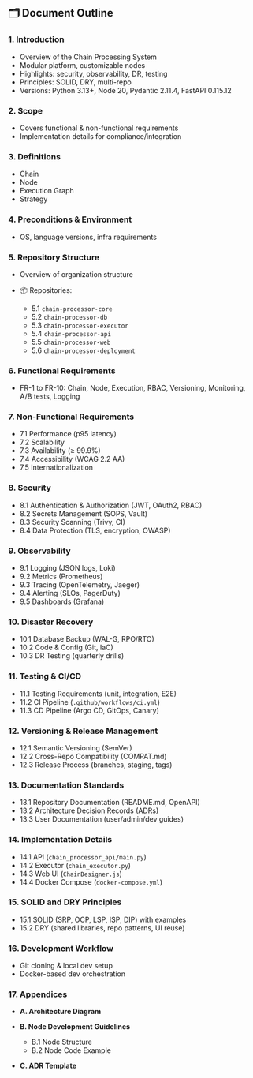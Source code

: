 

## 🗂️ Document Outline

### **1. Introduction**

* Overview of the Chain Processing System
* Modular platform, customizable nodes
* Highlights: security, observability, DR, testing
* Principles: SOLID, DRY, multi-repo
* Versions: Python 3.13+, Node 20, Pydantic 2.11.4, FastAPI 0.115.12

### **2. Scope**

* Covers functional & non-functional requirements
* Implementation details for compliance/integration

### **3. Definitions**

* Chain
* Node
* Execution Graph
* Strategy

### **4. Preconditions & Environment**

* OS, language versions, infra requirements

### **5. Repository Structure**

* Overview of organization structure
* 📦 Repositories:

  * 5.1 `chain-processor-core`
  * 5.2 `chain-processor-db`
  * 5.3 `chain-processor-executor`
  * 5.4 `chain-processor-api`
  * 5.5 `chain-processor-web`
  * 5.6 `chain-processor-deployment`

### **6. Functional Requirements**

* FR-1 to FR-10: Chain, Node, Execution, RBAC, Versioning, Monitoring, A/B tests, Logging

### **7. Non-Functional Requirements**

* 7.1 Performance (p95 latency)
* 7.2 Scalability
* 7.3 Availability (≥ 99.9%)
* 7.4 Accessibility (WCAG 2.2 AA)
* 7.5 Internationalization

### **8. Security**

* 8.1 Authentication & Authorization (JWT, OAuth2, RBAC)
* 8.2 Secrets Management (SOPS, Vault)
* 8.3 Security Scanning (Trivy, CI)
* 8.4 Data Protection (TLS, encryption, OWASP)

### **9. Observability**

* 9.1 Logging (JSON logs, Loki)
* 9.2 Metrics (Prometheus)
* 9.3 Tracing (OpenTelemetry, Jaeger)
* 9.4 Alerting (SLOs, PagerDuty)
* 9.5 Dashboards (Grafana)

### **10. Disaster Recovery**

* 10.1 Database Backup (WAL-G, RPO/RTO)
* 10.2 Code & Config (Git, IaC)
* 10.3 DR Testing (quarterly drills)

### **11. Testing & CI/CD**

* 11.1 Testing Requirements (unit, integration, E2E)
* 11.2 CI Pipeline (`.github/workflows/ci.yml`)
* 11.3 CD Pipeline (Argo CD, GitOps, Canary)

### **12. Versioning & Release Management**

* 12.1 Semantic Versioning (SemVer)
* 12.2 Cross-Repo Compatibility (COMPAT.md)
* 12.3 Release Process (branches, staging, tags)

### **13. Documentation Standards**

* 13.1 Repository Documentation (README.md, OpenAPI)
* 13.2 Architecture Decision Records (ADRs)
* 13.3 User Documentation (user/admin/dev guides)

### **14. Implementation Details**

* 14.1 API (`chain_processor_api/main.py`)
* 14.2 Executor (`chain_executor.py`)
* 14.3 Web UI (`ChainDesigner.js`)
* 14.4 Docker Compose (`docker-compose.yml`)

### **15. SOLID and DRY Principles**

* 15.1 SOLID (SRP, OCP, LSP, ISP, DIP) with examples
* 15.2 DRY (shared libraries, repo patterns, UI reuse)

### **16. Development Workflow**

* Git cloning & local dev setup
* Docker-based dev orchestration

### **17. Appendices**

* **A. Architecture Diagram**
* **B. Node Development Guidelines**

  * B.1 Node Structure
  * B.2 Node Code Example
* **C. ADR Template**

